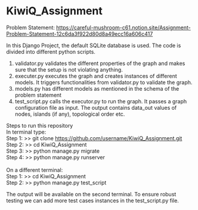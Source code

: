 # KiwiQ_Assignment<br/>

Problem Statement: https://careful-mushroom-c61.notion.site/Assignment-Problem-Statement-12c6da3f922d80d8a49ecc16a606c417<br/>

In this Django Project, the default SQLite database is used. The code is divided into different python scripts. <br/>
1. validator.py validates the different properties of the graph and makes sure that the setup is not violating anything.<br/>
2. executer.py executes the graph and creates instances of different models. It triggers functionalities from validator.py to validate the graph.<br/>
3. models.py has different models as mentioned in the schema of the problem statement<br/>
4. test_script.py calls the executor.py to run the graph. It passes a graph configuration file as input. The output contains data_out values of nodes, islands (if any), topological order etc.<br/>

Steps to run this repository<br/>
In terminal type:<br/>
Step 1: >> git clone https://github.com/username/KiwiQ_Assignment.git<br/>
Step 2: >> cd KiwiQ_Assignment<br/>
Step 3: >> python manage.py migrate<br/>
Step 4: >> python manage.py runserver<br/>
<br/>
On a different terminal:<br/>
Step 1: >> cd KiwiQ_Assignment<br/>
Step 2: >> python manage.py test_script<br/>

The output will be available on the second terminal. To ensure robust testing we can add more test cases instances in the test_script.py file.<br/>
